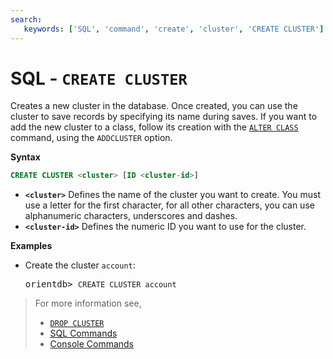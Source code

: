 ```yaml
---
search:
   keywords: ['SQL', 'command', 'create', 'cluster', 'CREATE CLUSTER']
---
```


# SQL - `CREATE CLUSTER`

Creates a new cluster in the database.  Once created, you can use the cluster to save records by specifying its name during saves.  If you want to add the new cluster to a class, follow its creation with the [`ALTER CLASS`](SQL-Alter-Class.md) command, using the `ADDCLUSTER` option.


**Syntax**

```sql
CREATE CLUSTER <cluster> [ID <cluster-id>]
```

- **`<cluster>`** Defines the name of the cluster you want to create.  You must use a letter for the first character, for all other characters, you can use alphanumeric characters, underscores and dashes.
- **`<cluster-id>`** Defines the numeric ID you want to use for the cluster.

**Examples**

- Create the cluster `account`:

  <pre>
  orientdb> <code class="lang-sql userinput">CREATE CLUSTER account</code>
  </pre>

>For more information see,
>
>- [`DROP CLUSTER`](SQL-Drop-Cluster.md)
>- [SQL Commands](SQL.md)
>- [Console Commands](../console/Console-Commands.md)

